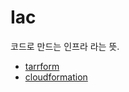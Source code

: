 # Iac

코드로 만드는 인프라 라는 뜻.

+ <a href="./tarrform">tarrform</a>
+ <a href="./cloudformation">cloudformation</a>